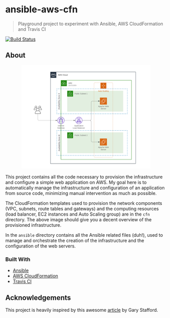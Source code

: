 # ansible-aws-cfn

> Playground project to experiment with Ansible, AWS CloudFormation and Travis CI

[![Build Status](https://travis-ci.com/jeckscolari/ansible-aws-cfn.svg?branch=master)](https://travis-ci.com/jeckscolari/ansible-aws-cfn)

## About

<p align="center">
  <img src="images/aws_vpc.svg" width="80%">
</p>

This project contains all the code necessary to provision the infrastructure and configure a simple web application on AWS. My goal here is to automatically manage the infrastructure and configuration of an application from source code, minimizing manual intervention as much as possible.

The CloudFormation templates used to provision the network components (VPC, subnets, route tables and gateways) and the computing resources (load balancer, EC2 instances and Auto Scaling group) are in the `cfn` directory. The above image should give you a decent overview of the provisioned infrastructure. 

In the `ansible` directory contains all the Ansible related files (duh!), used to manage and orchestrate the creation of the infrastructure and the configuration of the web servers.

### Built With

-   [Ansible](https://www.ansible.com)
-   [AWS CloudFormation](https://aws.amazon.com/cloudformation)
-   [Travis CI](https://travis-ci.org)

## Acknowledgements

This project is heavily inspired by this awesome [article](https://programmaticponderings.com/2019/07/30/managing-aws-infrastructure-as-code-using-ansible-cloudformation-and-codebuild) by Gary Stafford.
